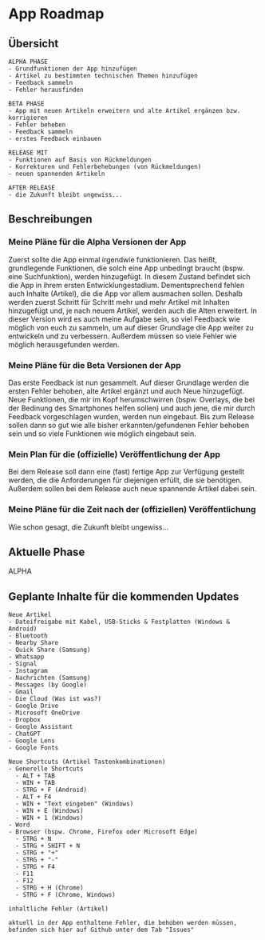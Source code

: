 # App Roadmap
## Übersicht

    ALPHA PHASE
    - Grundfunktionen der App hinzufügen
    - Artikel zu bestimmten technischen Themen hinzufügen
    - Feedback sammeln
    - Fehler herausfinden
    
    BETA PHASE
    - App mit neuen Artikeln erweitern und alte Artikel ergänzen bzw. korrigieren
    - Fehler beheben
    - Feedback sammeln
    - erstes Feedback einbauen
    
    RELEASE MIT
    - Funktionen auf Basis von Rückmeldungen
    - Korrekturen und Fehlerbehebungen (von Rückmeldungen)
    - neuen spannenden Artikeln
    
    AFTER RELEASE
    - die Zukunft bleibt ungewiss...


## Beschreibungen
### Meine Pläne für die Alpha Versionen der App
Zuerst sollte die App einmal irgendwie funktionieren. Das heißt, grundlegende Funktionen, die solch eine App unbedingt braucht (bspw. eine Suchfunktion), werden hinzugefügt.
In diesem Zustand befindet sich die App in ihrem ersten Entwicklungestadium. Dementsprechend fehlen auch Inhalte (Artikel), die die App vor allem ausmachen sollen.
Deshalb werden zuerst Schritt für Schritt mehr und mehr Artikel mit Inhalten hinzugefügt und, je nach neuem Artikel, werden auch die Alten erweitert.
In dieser Version wird es auch meine Aufgabe sein, so viel Feedback wie möglich von euch zu sammeln, um auf dieser Grundlage die App weiter zu entwickeln und zu verbessern.
Außerdem müssen so viele Fehler wie möglich herausgefunden werden.

### Meine Pläne für die Beta Versionen der App
Das erste Feedback ist nun gesammelt. Auf dieser Grundlage werden die ersten Fehler behoben, alte Artikel ergänzt und auch Neue hinzugefügt.
Neue Funktionen, die mir im Kopf herumschwirren (bspw. Overlays, die bei der Bedinung des Smartphones helfen sollen) und auch jene, die mir durch Feedback vorgeschlagen wurden, werden nun eingebaut.
Bis zum Release sollen dann so gut wie alle bisher erkannten/gefundenen Fehler behoben sein und so viele Funktionen wie möglich eingebaut sein.

### Mein Plan für die (offizielle) Veröffentlichung der App
Bei dem Release soll dann eine (fast) fertige App zur Verfügung gestellt werden, die die Anforderungen für diejenigen erfüllt, die sie benötigen.
Außerdem sollen bei dem Release auch neue spannende Artikel dabei sein.

### Meine Pläne für die Zeit nach der (offiziellen) Veröffentlichung
Wie schon gesagt, die Zukunft bleibt ungewiss...

## Aktuelle Phase
ALPHA

## Geplante Inhalte für die kommenden Updates
    
    Neue Artikel
    - Dateifreigabe mit Kabel, USB-Sticks & Festplatten (Windows & Android)
    - Bluetooth
    - Nearby Share
    - Quick Share (Samsung)
    - Whatsapp
    - Signal
    - Instagram
    - Nachrichten (Samsung)
    - Messages (by Google)
    - Gmail
    - Die Cloud (Was ist was?)
    - Google Drive
    - Microsoft OneDrive
    - Dropbox
    - Google Assistant
    - ChatGPT
    - Google Lens
    - Google Fonts

    Neue Shortcuts (Artikel Tastenkombinationen)
    - Generelle Shortcuts
      - ALT + TAB
      - WIN + TAB
      - STRG + F (Android)
      - ALT + F4
      - WIN + "Text eingeben" (Windows)
      - WIN + E (Windows)
      - WIN + 1 (Windows)
    - Word
    - Browser (bspw. Chrome, Firefox oder Microsoft Edge)
      - STRG + N
      - STRG + SHIFT + N
      - STRG + "+"
      - STRG + "-"
      - STRG + F4
      - F11
      - F12
      - STRG + H (Chrome)
      - STRG + F (Chrome, Windows)

    inhaltliche Fehler (Artikel)

    aktuell in der App enthaltene Fehler, die behoben werden müssen, befinden sich hier auf Github unter dem Tab "Issues"
